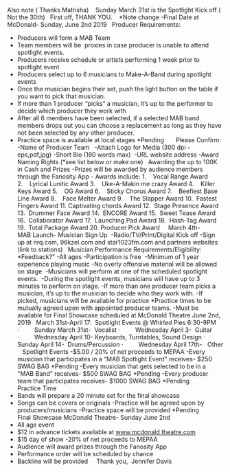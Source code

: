 Also note ( Thanks Matrisha)    Sunday March 31st is the Spotlight Kick off ( Not the 30th) 
 
First off, THANK YOU. 
 
*Note change -Final Date at McDonald- Sunday, June 2nd 2019
 
Producer Requirements:
- Producers will form a MAB Team
- Team members will be  proxies in case producer is unable to attend spotlight events.
- Producers receive schedule or artists performing 1 week prior to spotlight event
- Producers select up to 6 musicians to Make-A-Band during spotlight events
- Once the musician begins their set, push the light button on the table if you want to pick that musician.
- If more than 1 producer “picks” a musician, it’s up to the performer to decide which producer they work with
- After all 6 members have been selected, if a selected MAB band members drops out you can choose a replacement as long as they have not been selected by any other producer.
- Practice space is available at local stages *Pending  
 
 
Please Confirm:
-Name of Producer Team  
-Attach Logo for Media (300 dpi -eps,pdf,jpg)
-Short Bio (180 words max) 
-URL website address
-Award Naming Rights (*see list below or make one)
 
Awarding the up to 100K in Cash and Prizes
-Prizes will be awarded by audience members through the Fanosity App
- Awards include:
1.    Vocal Range Award
2.    Lyrical Lunitic Award
3.    Uke-A-Makin me crazy Award
4.    Killer Keys Award
5.    OG Award
6.    Sticky Chorus Award
7.    Beefiest Base Line Award
8.    Face Melter Award
9.    The Slapper Award
10.  Fastest Fingers Award
11. Captivating chords Award
12.  Stage Presence Award
13.  Drummer Face Award
14.  ENCORE Award
15.  Sweet Tease Award
16.  Collaborator Award
17.  Launching Pad Award
18.  Hash-Tag Award
19.  Total Package Award
20. Producer Pick Award
 ​
​
 March 4th-MAB Launch- Musician Sign Up
 -Radio/TV/Print/Digital Kick off
-Sign up at nrq.com, 96kzel.com and star1023fm.com and partners websites (link to stations)
 
Musician Performance Requirements/Eligibility:  *Feedback?"
-All ages
-Participation is free 
-Minimum of 1 year experience playing music
-No overly offensive material will be allowed on stage
 -Musicians will perform at one of the scheduled spotlight events.
 -During the spotlight events, musicians will have up to 3 minutes to perform on stage.
-If more than one producer team picks a musician, it’s up to the musician to decide who they work with.
-If picked, musicians will be available for practice *Practice times to be mutually agreed upon with appointed producer teams.
-Must be available for Final Showcase scheduled at McDonald Theatre June 2nd, 2019
 
March 31st-April 17:  Spotlight Events @ Whirled Pies 6:30-9PM
 
·         Sunday March 31st-  Vocalist
·         Wednesday April 3-  Guitar 
·         Wednesday April 10- Keyboards, Turntables, Sound Design
·         Sunday April 14-  Drums/Percussion
·         Wednesday April 17th-   Other
  
Spotlight Events
-$5.00 / 20% of net proceeds to MEPAA
-Every musician that participates in a “MAB Spotlight Event” receives- $250 SWAG BAG *Pending
-Every musician that gets selected to be in a "MAB Band" receives- $500 SWAG BAG *Pending
-Every producer team that participates receives- $1000 SWAG BAG *Pending  
 
Practice Time
- Bands will prepare a 20 minute set for the final showcase
- Songs can be covers or originals
-Practice will be agreed upon by producers/musicians
-Practice space will be provided *Pending  ​
 
 
Final Showcase McDonald Theatre- Sunday June 2nd 
- All age event
- $12 in advance tickets available at www.mcdonald theatre.com
- $15 day of show
-20% of net proceeds to MEPAA
- Audience will award prizes through the Fanosity App
- Performance order will be scheduled by chance
- Backline will be provided
 
 
Thank you, 
Jennifer Davis 
